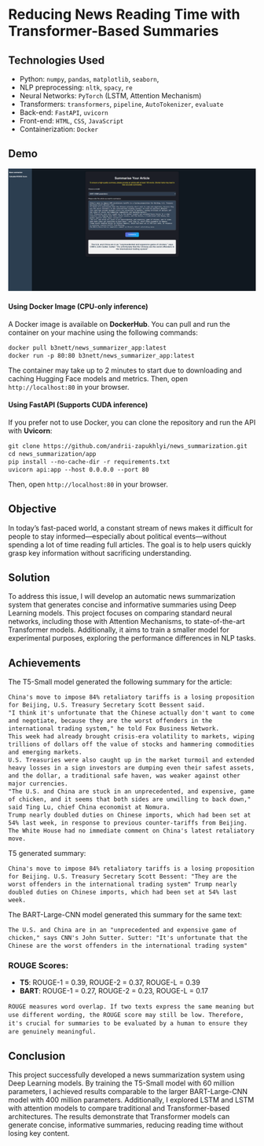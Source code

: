 # Reducing News Reading Time with Transformer-Based Summaries
## Technologies Used

- Python: `numpy`, `pandas`, `matplotlib`, `seaborn`, 
- NLP preprocessing: `nltk`, `spacy`, `re`
- Neural Networks: `PyTorch` (LSTM, Attention Mechanism)
- Transformers: `transformers`, `pipeline`, `AutoTokenizer`, `evaluate`
- Back-end: `FastAPI`, `uvicorn`  
- Front-end: `HTML`, `CSS`, `JavaScript` 
- Containerization: `Docker`

## Demo 
<img src = "demo.png">

#### Using Docker Image (CPU-only inference)
A Docker image is available on **DockerHub**. You can pull and run the container on your machine using the following commands:
```
docker pull b3nett/news_summarizer_app:latest
docker run -p 80:80 b3nett/news_summarizer_app:latest
```
The container may take up to 2 minutes to start due to downloading and caching Hugging Face models and metrics. 
Then, open `http://localhost:80` in your browser. 

#### Using FastAPI (Supports CUDA inference)
If you prefer not to use Docker, you can clone the repository and run the API with **Uvicorn**:
```
git clone https://github.com/andrii-zapukhlyi/news_summarization.git
cd news_summarization/app
pip install --no-cache-dir -r requirements.txt
uvicorn api:app --host 0.0.0.0 --port 80
```
Then, open `http://localhost:80` in your browser. 

## Objective
In today’s fast-paced world, a constant stream of news makes it difficult for people to stay informed—especially about political events—without spending a lot of time reading full articles. The goal is to help users quickly grasp key information without sacrificing understanding.

## Solution
To address this issue, I will develop an automatic news summarization system that generates concise and informative summaries using Deep Learning models. This project focuses on comparing standard neural networks, including those with Attention Mechanisms, to state-of-the-art Transformer models. Additionally, it aims to train a smaller model for experimental purposes, exploring the performance differences in NLP tasks.

## Achievements  
The T5-Small model generated the following summary for the article:
```
China's move to impose 84% retaliatory tariffs is a losing proposition for Beijing, U.S. Treasury Secretary Scott Bessent said.
"I think it's unfortunate that the Chinese actually don't want to come and negotiate, because they are the worst offenders in the international trading system," he told Fox Business Network.
This week had already brought crisis-era volatility to markets, wiping trillions of dollars off the value of stocks and hammering commodities and emerging markets.
U.S. Treasuries were also caught up in the market turmoil and extended heavy losses in a sign investors are dumping even their safest assets, and the dollar, a traditional safe haven, was weaker against other major currencies.
"The U.S. and China are stuck in an unprecedented, and expensive, game of chicken, and it seems that both sides are unwilling to back down," said Ting Lu, chief China economist at Nomura.
Trump nearly doubled duties on Chinese imports, which had been set at 54% last week, in response to previous counter-tariffs from Beijing.
The White House had no immediate comment on China's latest retaliatory move.
```

T5 generated summary:
```
China's move to impose 84% retaliatory tariffs is a losing proposition for Beijing. U.S. Treasury Secretary Scott Bessent: "They are the worst offenders in the international trading system" Trump nearly doubled duties on Chinese imports, which had been set at 54% last week.
```

The BART-Large-CNN model generated this summary for the same text:
```
The U.S. and China are in an "unprecedented and expensive game of chicken," says CNN's John Sutter. Sutter: "It's unfortunate that the Chinese are the worst offenders in the international trading system"
```

### ROUGE Scores:
- **T5**: ROUGE-1 = 0.39, ROUGE-2 = 0.37, ROUGE-L = 0.39
- **BART**: ROUGE-1 = 0.27, ROUGE-2 = 0.23, ROUGE-L = 0.17

```ROUGE measures word overlap. If two texts express the same meaning but use different wording, the ROUGE score may still be low. Therefore, it's crucial for summaries to be evaluated by a human to ensure they are genuinely meaningful.```

## Conclusion
This project successfully developed a news summarization system using Deep Learning models. By training the T5-Small model with 60 million parameters, I achieved results comparable to the larger BART-Large-CNN model with 400 million parameters. Additionally, I explored LSTM and LSTM with attention models to compare traditional and Transformer-based architectures. The results demonstrate that Transformer models can generate concise, informative summaries, reducing reading time without losing key content.